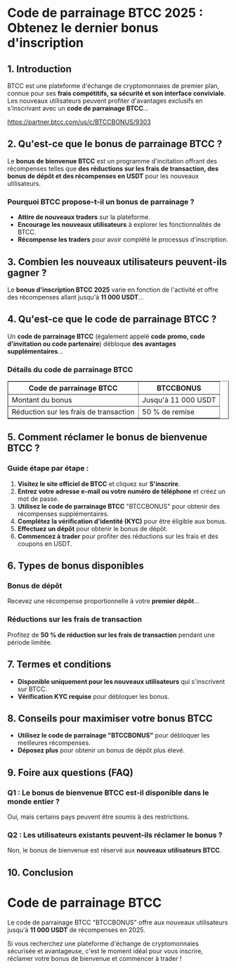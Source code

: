 <h1>Code de parrainage BTCC 2025 : Obtenez le dernier bonus d'inscription</h1>
<h2>1. Introduction</h2>
<p>BTCC est une plateforme d'échange de cryptomonnaies de premier plan, connue pour ses <strong>frais compétitifs, sa sécurité et son interface conviviale</strong>. Les nouveaux utilisateurs peuvent profiter d'avantages exclusifs en s'inscrivant avec un <strong>code de parrainage BTCC</strong>...</p>
<a href="https://partner.btcc.com/us/c/BTCCBONUS/9303" target="_blank">https://partner.btcc.com/us/c/BTCCBONUS/9303</a>

<h2>2. Qu'est-ce que le bonus de parrainage BTCC ?</h2>
<p>Le <strong>bonus de bienvenue BTCC</strong> est un programme d'incitation offrant des récompenses telles que <strong>des réductions sur les frais de transaction, des bonus de dépôt et des récompenses en USDT</strong> pour les nouveaux utilisateurs.</p>
<h3>Pourquoi BTCC propose-t-il un bonus de parrainage ?</h3>
<ul>
<li><strong>Attire de nouveaux traders</strong> sur la plateforme.</li>
<li><strong>Encourage les nouveaux utilisateurs</strong> à explorer les fonctionnalités de BTCC.</li>
<li><strong>Récompense les traders</strong> pour avoir complété le processus d'inscription.</li>
</ul>
<h2>3. Combien les nouveaux utilisateurs peuvent-ils gagner ?</h2>
<p>Le <strong>bonus d'inscription BTCC 2025</strong> varie en fonction de l'activité et offre des récompenses allant jusqu'à <strong>11 000 USDT</strong>...</p>
<h2>4. Qu'est-ce que le code de parrainage BTCC ?</h2>
<p>Un <strong>code de parrainage BTCC</strong> (également appelé <strong>code promo, code d'invitation ou code partenaire</strong>) débloque <strong>des avantages supplémentaires</strong>...</p>
<h3>Détails du code de parrainage BTCC</h3>
<table border="1">
<tr>
<th>Code de parrainage BTCC</th>
<th>BTCCBONUS</th>
</tr>
<tr>
<td>Montant du bonus</td>
<td>Jusqu'à 11 000 USDT</td>
</tr>
<tr>
<td>Réduction sur les frais de transaction</td>
<td>50 % de remise</td>
</tr>
</table>
<h2>5. Comment réclamer le bonus de bienvenue BTCC ?</h2>
<h3>Guide étape par étape :</h3>
<ol>
<li><strong>Visitez le site officiel de BTCC</strong> et cliquez sur <strong>S'inscrire</strong>.</li>
<li><strong>Entrez votre adresse e-mail ou votre numéro de téléphone</strong> et créez un mot de passe.</li>
<li><strong>Utilisez le code de parrainage BTCC</strong> "BTCCBONUS" pour obtenir des récompenses supplémentaires.</li>
<li><strong>Complétez la vérification d'identité (KYC)</strong> pour être éligible aux bonus.</li>
<li><strong>Effectuez un dépôt</strong> pour obtenir le bonus de dépôt.</li>
<li><strong>Commencez à trader</strong> pour profiter des réductions sur les frais et des coupons en USDT.</li>
</ol>
<h2>6. Types de bonus disponibles</h2>
<h3>Bonus de dépôt</h3>
<p>Recevez une récompense proportionnelle à votre <strong>premier dépôt</strong>...</p>
<h3>Réductions sur les frais de transaction</h3>
<p>Profitez de <strong>50 % de réduction sur les frais de transaction</strong> pendant une période limitée.</p>
<h2>7. Termes et conditions</h2>
<ul>
<li><strong>Disponible uniquement pour les nouveaux utilisateurs</strong> qui s'inscrivent sur BTCC.</li>
<li><strong>Vérification KYC requise</strong> pour débloquer les bonus.</li>
</ul>
<h2>8. Conseils pour maximiser votre bonus BTCC</h2>
<ul>
<li><strong>Utilisez le code de parrainage "BTCCBONUS"</strong> pour débloquer les meilleures récompenses.</li>
<li><strong>Déposez plus</strong> pour obtenir un bonus de dépôt plus élevé.</li>
</ul>
<h2>9. Foire aux questions (FAQ)</h2>
<h3>Q1 : Le bonus de bienvenue BTCC est-il disponible dans le monde entier ?</h3>
<p>Oui, mais certains pays peuvent être soumis à des restrictions.</p>
<h3>Q2 : Les utilisateurs existants peuvent-ils réclamer le bonus ?</h3>
<p>Non, le bonus de bienvenue est réservé aux <strong>nouveaux utilisateurs BTCC</strong>.</p>
<h2>10. Conclusion</h2>
<h1>Code de parrainage BTCC</h1>
<p>Le code de parrainage BTCC <span class="bonus-code">"BTCCBONUS"</span> offre aux nouveaux utilisateurs jusqu'à <strong>11 000 USDT</strong> de récompenses en 2025.</p>
<p>Si vous recherchez une plateforme d'échange de cryptomonnaies sécurisée et avantageuse, c'est le moment idéal pour vous inscrire, réclamer votre bonus de bienvenue et commencer à trader !</p>
</body>
</html>

